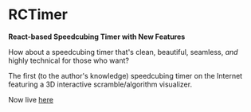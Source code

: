 RCTimer
=====
**React-based Speedcubing Timer with New Features**

How about a speedcubing timer that's clean, beautiful, seamless, *and* highly technical for those who want?

The first (to the author's knowledge) speedcubing timer on the Internet featuring a 3D interactive scramble/algorithm visualizer.

Now live [here](https://eric8he.github.io/rctimer/index.html)
